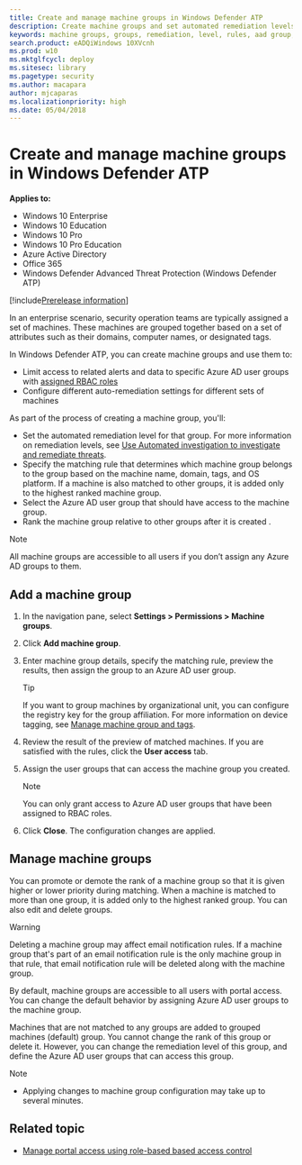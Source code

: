 ```yaml
---
title: Create and manage machine groups in Windows Defender ATP
description: Create machine groups and set automated remediation levels on them by confiring the rules that apply on the group
keywords: machine groups, groups, remediation, level, rules, aad group, role, assign, rank
search.product: eADQiWindows 10XVcnh
ms.prod: w10
ms.mktglfcycl: deploy
ms.sitesec: library
ms.pagetype: security
ms.author: macapara
author: mjcaparas
ms.localizationpriority: high
ms.date: 05/04/2018
---
```


# Create and manage machine groups in Windows Defender ATP
**Applies to:**

- Windows 10 Enterprise
- Windows 10 Education
- Windows 10 Pro
- Windows 10 Pro Education
- Azure Active Directory
- Office 365
- Windows Defender Advanced Threat Protection (Windows Defender ATP)

[!include[Prerelease information](prerelease.md)]

In an enterprise scenario, security operation teams are typically assigned a set of machines. These machines are grouped together based on a set of attributes such as their domains, computer names, or designated tags.

In Windows Defender ATP, you can create machine groups and use them to:
- Limit access to related alerts and data to specific Azure AD user groups with [assigned RBAC roles](rbac-windows-defender-advanced-threat-protection.md) 
- Configure different auto-remediation settings for different sets of machines

As part of the process of creating a machine group, you'll:
- Set the automated remediation level for that group. For more information on remediation levels, see [Use Automated investigation to investigate and remediate threats](automated-investigations-windows-defender-advanced-threat-protection.md).
- Specify the matching rule that determines which machine group belongs to the group based on the machine name, domain, tags, and OS platform. If a machine is also matched to other groups, it is added only to the highest ranked machine group.
- Select the Azure AD user group that should have access to the machine group.
- Rank the machine group relative to other groups after it is created .

>[!NOTE]
>All machine groups are accessible to all users if you don’t assign any Azure AD groups to them.


## Add a machine group

1.	In the navigation pane, select **Settings > Permissions > Machine groups**.

2.	Click **Add machine group**. 

3.	Enter machine group details, specify the matching rule, preview the results, then assign the group to an Azure AD user group.

	>[!TIP]
	>If you want to group machines by organizational unit, you can configure the registry key for the group affiliation. For more information on device tagging, see [Manage machine group and tags](https://docs.microsoft.com/en-us/windows/security/threat-protection/windows-defender-atp/investigate-machines-windows-defender-advanced-threat-protection#manage-machine-group-and-tags).

4.	Review the result of the preview of matched machines. If you are satisfied with the rules, click the **User access** tab.

5.	Assign the user groups that can access the machine group you created. 

    >[!NOTE]
    >You can only grant access to Azure AD user groups that have been assigned to RBAC roles. 

6.	Click **Close**. The configuration changes are applied.


## Manage machine groups
You can promote or demote the rank of a machine group so that it is given higher or lower priority during matching. When a machine is matched to more than one group, it is added only to the highest ranked group. You can also edit and delete groups.

>[!WARNING]
>Deleting a machine group may affect email notification rules. If a machine group that's part of an email notification rule is the only machine group in that rule, that email notification rule will be deleted along with the machine group.

By default, machine groups are accessible to all users with portal access. You can change the default behavior by assigning Azure AD user groups to the machine group.

Machines that are not matched to any groups are added to grouped machines (default) group. You cannot change the rank of this group or delete it. However, you can change the remediation level of this group, and define the Azure AD user groups that can access this group.

>[!NOTE]
> - Applying changes to machine group configuration may take up to several minutes.





## Related topic
- [Manage portal access using role-based based access control](rbac-windows-defender-advanced-threat-protection.md)